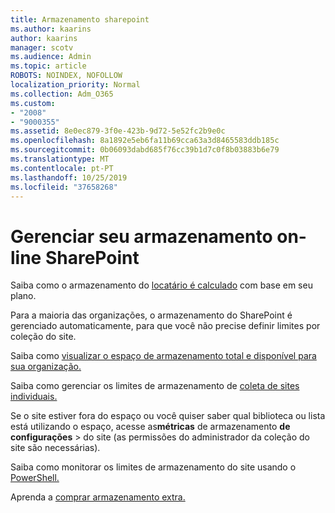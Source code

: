 ```yaml
---
title: Armazenamento sharepoint
ms.author: kaarins
author: kaarins
manager: scotv
ms.audience: Admin
ms.topic: article
ROBOTS: NOINDEX, NOFOLLOW
localization_priority: Normal
ms.collection: Adm_O365
ms.custom:
- "2008"
- "9000355"
ms.assetid: 8e0ec879-3f0e-423b-9d72-5e52fc2b9e0c
ms.openlocfilehash: 8a1892e5eb6fa11b69cca63a3d8465583ddb185c
ms.sourcegitcommit: 0b06093dabd685f76cc39b1d7c0f8b03883b6e79
ms.translationtype: MT
ms.contentlocale: pt-PT
ms.lasthandoff: 10/25/2019
ms.locfileid: "37658268"
---
```

# <a name="manage-your-sharepoint-online-storage"></a>Gerenciar seu armazenamento on-line SharePoint

Saiba como o armazenamento do [locatário é calculado](https://docs.microsoft.com/office365/servicedescriptions/sharepoint-online-service-description/sharepoint-online-limits?redirectedfrom=MSDN#limits-by-plan) com base em seu plano.

Para a maioria das organizações, o armazenamento do SharePoint é gerenciado automaticamente, para que você não precise definir limites por coleção do site.

Saiba como [visualizar o espaço de armazenamento total e disponível para sua organização.](https://docs.microsoft.com/sharepoint/manage-site-collection-storage-limits)

Saiba como gerenciar os limites de armazenamento de [coleta de sites individuais.](https://docs.microsoft.com/sharepoint/manage-site-collection-storage-limits#manage-individual-site-storage-limits)

Se o site estiver fora do espaço ou você quiser saber qual biblioteca ou lista está utilizando o espaço, acesse as**métricas** de armazenamento **de configurações** > do site (as permissões do administrador da coleção do site são necessárias).

Saiba como monitorar os limites de armazenamento do site usando o [PowerShell.](https://docs.microsoft.com/sharepoint/manage-site-collection-storage-limits#monitor-site-storage-limits-by-using-powershell)

Aprenda a [comprar armazenamento extra.](https://docs.microsoft.com/office365/admin/subscriptions-and-billing/add-storage-space) 
  